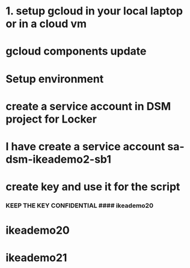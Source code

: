 # 1. setup gcloud in your local laptop or in a cloud vm 
#    gcloud components update
# Setup environment
# create a service account in DSM project for Locker
# I have create a service account sa-dsm-ikeademo2-sb1
# create key and use it for the script

### KEEP THE KEY CONFIDENTIAL #### ikeademo20
# ikeademo20
# ikeademo21
